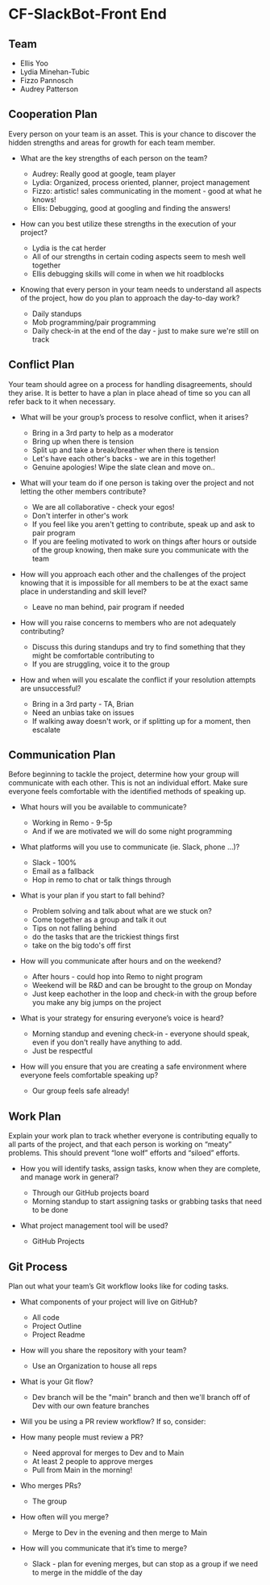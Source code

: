 # CF-SlackBot-Front End

## Team

- Ellis Yoo
- Lydia Minehan-Tubic
- Fizzo Pannosch
- Audrey Patterson

## Cooperation Plan

Every person on your team is an asset. This is your chance to discover the hidden strengths and areas for growth for each team member.

- What are the key strengths of each person on the team?

  - Audrey: Really good at google, team player
  - Lydia: Organized, process oriented, planner, project management
  - Fizzo: artistic! sales communicating in the moment - good at what he knows!
  - Ellis: Debugging, good at googling and finding the answers!

- How can you best utilize these strengths in the execution of your project?

  - Lydia is the cat herder
  - All of our strengths in certain coding aspects seem to mesh well together
  - Ellis debugging skills will come in when we hit roadblocks

- Knowing that every person in your team needs to understand all aspects of the project, how do you plan to approach the day-to-day work?
  - Daily standups
  - Mob programming/pair programming
  - Daily check-in at the end of the day - just to make sure we're still on track

## Conflict Plan

Your team should agree on a process for handling disagreements, should they arise. It is better to have a plan in place ahead of time so you can all refer back to it when necessary.

- What will be your group’s process to resolve conflict, when it arises?
  - Bring in a 3rd party to help as a moderator
  - Bring up when there is tension
  - Split up and take a break/breather when there is tension
  - Let's have each other's backs - we are in this together!
  - Genuine apologies! Wipe the slate clean and move on..

- What will your team do if one person is taking over the project and not letting the other members contribute?
  - We are all collaborative - check your egos!
  - Don't interfer in other's work
  - If you feel like you aren't getting to contribute, speak up and ask to pair program
  - If you are feeling motivated to work on things after hours or outside of the group knowing, then make sure you communicate with the team

- How will you approach each other and the challenges of the project knowing that it is impossible for all members to be at the exact same place in understanding and skill level?
  - Leave no man behind, pair program if needed

- How will you raise concerns to members who are not adequately contributing?
  - Discuss this during standups and try to find something that they might be comfortable contributing to
  - If you are struggling, voice it to the group

- How and when will you escalate the conflict if your resolution attempts are unsuccessful?
  - Bring in a 3rd party - TA, Brian
  - Need an unbias take on issues
  - If walking away doesn't work, or if splitting up for a moment, then escalate

## Communication Plan

Before beginning to tackle the project, determine how your group will communicate with each other. This is not an individual effort. Make sure everyone feels comfortable with the identified methods of speaking up.

- What hours will you be available to communicate?
  - Working in Remo - 9-5p
  - And if we are motivated we will do some night programming

- What platforms will you use to communicate (ie. Slack, phone …)?
  - Slack - 100%
  - Email as a fallback
  - Hop in remo to chat or talk things through

- What is your plan if you start to fall behind?
  - Problem solving and talk about what are we stuck on?
  - Come together as a group and talk it out
  - Tips on not falling behind
   - do the tasks that are the trickiest things first
   - take on the big todo's off first

- How will you communicate after hours and on the weekend?
  - After hours - could hop into Remo to night program
  - Weekend will be R&D and can be brought to the group on Monday
  - Just keep eachother in the loop and check-in with the group before you make any big jumps on the project

- What is your strategy for ensuring everyone’s voice is heard?
  - Morning standup and evening check-in - everyone should speak, even if you don't really have anything to add.
  - Just be respectful

- How will you ensure that you are creating a safe environment where everyone feels comfortable speaking up?
  - Our group feels safe already!

## Work Plan

Explain your work plan to track whether everyone is contributing equally to all parts of the project, and that each person is working on “meaty” problems. This should prevent “lone wolf” efforts and “siloed” efforts.

- How you will identify tasks, assign tasks, know when they are complete, and manage work in general?
  - Through our GitHub projects board
  - Morning standup to start assigning tasks or grabbing tasks that need to be done

- What project management tool will be used?
  - GitHub Projects

## Git Process

Plan out what your team’s Git workflow looks like for coding tasks.

- What components of your project will live on GitHub?
  - All code
  - Project Outline
  - Project Readme

- How will you share the repository with your team?
  - Use an Organization to house all reps

- What is your Git flow?
  - Dev branch will be the "main" branch and then we'll branch off of Dev with our own feature branches

- Will you be using a PR review workflow? If so, consider:

- How many people must review a PR?
  - Need approval for merges to Dev and to Main
  - At least 2 people to approve merges
  - Pull from Main in the morning!
- Who merges PRs?
  - The group
- How often will you merge?
  - Merge to Dev in the evening and then merge to Main
- How will you communicate that it’s time to merge?
  - Slack - plan for evening merges, but can stop as a group if we need to merge in the middle of the day
  

